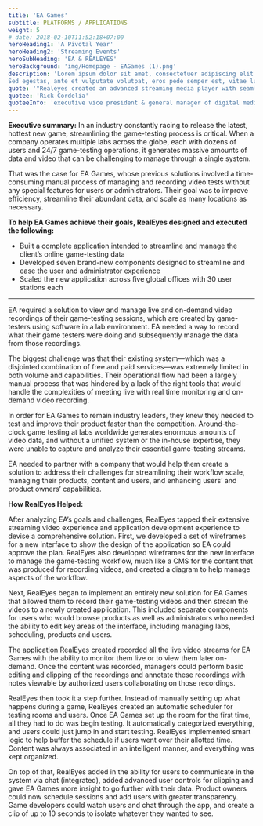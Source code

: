 ```yaml
---
title: 'EA Games'
subtitle: PLATFORMS / APPLICATIONS
weight: 5
# date: 2018-02-10T11:52:18+07:00
heroHeading1: 'A Pivotal Year'
heroHeading2: 'Streaming Events'
heroSubHeading: 'EA & REALEYES'
heroBackground: 'img/Homepage - EAGames (1).png'
description: 'Lorem ipsum dolor sit amet, consectetuer adipiscing elit. Phasellus hendrerit. Pellentesque aliquet nibh nec urna. In nisi neque, aliquet vel, dapibus id, mattis vel, nisi. Sed pretium, ligula sollicitudin laoreet viverra, tortor libero sodales leo, eget blandit nunc tortor eu nibh. Nullam mollis. Ut justo. Suspendisse potenti.
Sed egestas, ante et vulputate volutpat, eros pede semper est, vitae luctus metus libero eu augue. Morbi purus libero, faucibus adipiscing, commodo quis, gravida id, est. Sed lectus. Praesent elementum hendrerit tortor. Sed semper lorem at felis. Vestibulum volutpat, lacus a ultrices sagittis, mi neque euismod dui, eu pulvinar nunc sapien ornare nisl. Phasellus pede arcu, dapibus eu, fermentum et, dapibus sed, urna.'
quote: '"Realeyes created an advanced streaming media player with seamless clientside ad stitching for desktop and mobile web, worked as a trusted and valued partner to determine the best format and test multiple levels of redundancy, failover architecture and delivery."'
quotee: 'Rick Cordelia'
quoteeInfo: 'executive vice president & general manager of digital media, NBC Sports Group'
---
```


**Executive summary:**
In an industry constantly racing to release the latest, hottest new game, streamlining the game-testing process is critical. When a company operates multiple labs across the globe, each with dozens of users and 24/7 game-testing operations, it generates massive amounts of data and video that can be challenging to manage through a single system.

That was the case for EA Games, whose previous solutions involved a time-consuming manual process of managing and recording video tests without any special features for users or administrators. Their goal was to improve efficiency, streamline their abundant data, and scale as many locations as necessary.

**To help EA Games achieve their goals, RealEyes designed and executed the following:**

* Built a complete application intended to streamline and manage the client’s online game-testing data
* Developed seven brand-new components designed to streamline and ease the user and administrator experience
* Scaled the new application across five global offices with 30 user stations each

------------------------------------------------------------------------

EA required a solution to view and manage live and on-demand video recordings of their game-testing sessions, which are created by game-testers using software in a lab environment. EA needed a way to record what their game testers were doing and subsequently manage the data from those recordings.

The biggest challenge was that their existing system—which was a disjointed combination of free and paid services—was extremely limited in both volume and capabilities. Their operational flow had been a largely manual process that was hindered by a lack of the right tools that would handle the complexities of meeting live with real time monitoring and on-demand video recording.

In order for EA Games to remain industry leaders, they knew they needed to test and improve their product faster than the competition. Around-the-clock game testing at labs worldwide generates enormous amounts of video data, and without a unified system or the in-house expertise, they were unable to capture and analyze their essential game-testing streams.

EA needed to partner with a company that would help them create a solution to address their challenges for streamlining their workflow scale, managing their products, content and users, and enhancing users’ and product owners’ capabilities.

**How RealEyes Helped:**

After analyzing EA’s goals and challenges, RealEyes tapped their extensive streaming video experience and application development experience to devise a comprehensive solution. First, we developed a set of wireframes for a new interface to show the design of the application so EA could approve the plan. RealEyes also developed wireframes for the new interface to manage the game-testing workflow, much like a CMS for the content that was produced for recording videos, and created a diagram to help manage aspects of the workflow.

Next, RealEyes began to implement an entirely new solution for EA Games that allowed them to record their game-testing videos and then stream the videos to a newly created application. This included separate components for users who would browse products as well as administrators who needed the ability to edit key areas of the interface, including managing labs, scheduling, products and users.

The application RealEyes created recorded all the live video streams for EA Games with the ability to monitor them live or to view them later on-demand. Once the content was recorded, managers could perform basic editing and clipping of the recordings and annotate these recordings with notes viewable by authorized users collaborating on those recordings.

RealEyes then took it a step further. Instead of manually setting up what happens during a game, RealEyes created an automatic scheduler for testing rooms and users. Once EA Games set up the room for the first time, all they had to do was begin testing. It automatically categorized everything, and users could just jump in and start testing. RealEyes implemented smart logic to help buffer the schedule if users went over their allotted time. Content was always associated in an intelligent manner, and everything was kept organized.

On top of that, RealEyes added in the ability for users to communicate in the system via chat (integrated), added advanced user controls for clipping and gave EA Games more insight to go further with their data. Product owners could now schedule sessions and add users with greater transparency. Game developers could watch users and chat through the app, and create a clip of up to 10 seconds to isolate whatever they wanted to see.
